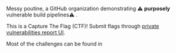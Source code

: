 Messy poutine, a GitHub organization demonstrating ⚠️ **purposely** vulnerable build pipelines⚠️ .

This is a Capture The Flag (CTF)!
Submit flags through [private vulnerabilities report UI](https://github.com/messypoutine/.github/security/advisories/new).

Most of the challenges can be found in [](https://github.com/messypoutine/gravy-overflow)
